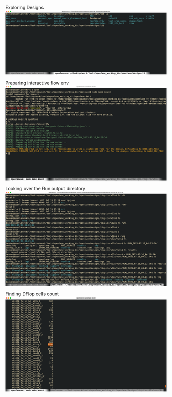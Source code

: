 Exploring Designs
![](image.png)

Preparing interactive flow env
![](image-1.png)

Looking over the Run output directory
![](image-2.png)

Finding DFlop cells count
![](image-3.png)
